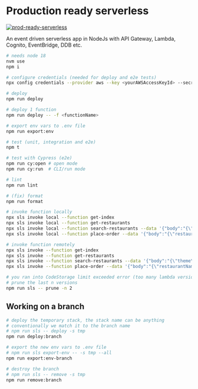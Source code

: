# Production ready serverless

[![prod-ready-serverless](https://img.shields.io/endpoint?url=https://cloud.cypress.io/badge/simple/69umec/main&style=for-the-badge&logo=cypress)](https://cloud.cypress.io/projects/69umec/runs)

An event driven serverless app in NodeJs with API Gateway, Lambda, Cognito,
EventBridge, DDB etc.

```bash
# needs node 18
nvm use
npm i

# configure credentials (needed for deploy and e2e tests)
npx config credentials --provider aws --key <yourAWSAccessKeyId> --secret <AWSSecretKey> --overwrite

# deploy
npm run deploy

# deploy 1 function
npm run deploy -- -f <functionName>

# export env vars to .env file
npm run export:env

# test (unit, integration and e2e)
npm t

# test with Cypress (e2e)
npm run cy:open # open mode
npm run cy:run  # CLI/run mode

# lint
npm run lint

# (fix) format
npm run format

# invoke function locally
npx sls invoke local --function get-index
npx sls invoke local --function get-restaurants
npx sls invoke local --function search-restaurants --data '{"body":"{\"theme\": \"theme1\"}"}'
npx sls invoke local --function place-order --data '{"body":"{\"restaurantName\": \"restaurant1\"}"}'

# invoke function remotely
npx sls invoke --function get-index
npx sls invoke --function get-restaurants
npx sls invoke --function search-restaurants --data '{"body":"{\"theme\": \"theme1\"}"}'
npx sls invoke --function place-order --data '{"body":"{\"restaurantName\": \"restaurant1\"}"}'

# you ran into CodeStorage limit exceeded error (too many lambda versions)
# prune the last n versions
npm run sls -- prune -n 2
```

## Working on a branch

```bash
# deploy the temporary stack, the stack name can be anything
# conventionally we match it to the branch name
# npm run sls -- deploy -s tmp
npm run deploy:branch

# export the new env vars to .env file
# npm run sls export-env -- -s tmp --all
npm run export:env-branch

# destroy the branch
# npm run sls -- remove -s tmp
npm run remove:branch
```
